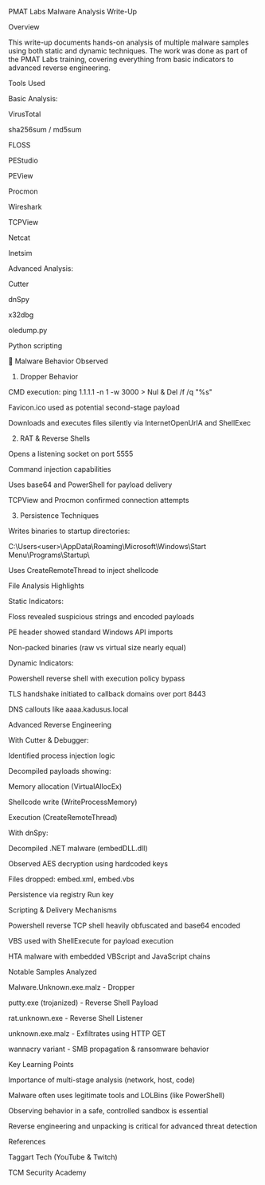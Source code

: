 PMAT Labs Malware Analysis Write-Up

 Overview

This write-up documents hands-on analysis of multiple malware samples using both static and dynamic techniques. The work was done as part of the PMAT Labs training, covering everything from basic indicators to advanced reverse engineering.

 Tools Used

Basic Analysis:

VirusTotal

sha256sum / md5sum

FLOSS

PEStudio

PEView

Procmon

Wireshark

TCPView

Netcat

Inetsim

Advanced Analysis:

Cutter

dnSpy

x32dbg

oledump.py

Python scripting

🚦 Malware Behavior Observed

1. Dropper Behavior

CMD execution: ping 1.1.1.1 -n 1 -w 3000 > Nul & Del /f /q "%s"

Favicon.ico used as potential second-stage payload

Downloads and executes files silently via InternetOpenUrlA and ShellExec

2. RAT & Reverse Shells

Opens a listening socket on port 5555

Command injection capabilities

Uses base64 and PowerShell for payload delivery

TCPView and Procmon confirmed connection attempts

3. Persistence Techniques

Writes binaries to startup directories:

C:\Users\<user>\AppData\Roaming\Microsoft\Windows\Start Menu\Programs\Startup\

Uses CreateRemoteThread to inject shellcode

 File Analysis Highlights

Static Indicators:

Floss revealed suspicious strings and encoded payloads

PE header showed standard Windows API imports

Non-packed binaries (raw vs virtual size nearly equal)

Dynamic Indicators:

Powershell reverse shell with execution policy bypass

TLS handshake initiated to callback domains over port 8443

DNS callouts like aaaa.kadusus.local

Advanced Reverse Engineering

With Cutter & Debugger:

Identified process injection logic

Decompiled payloads showing:

Memory allocation (VirtualAllocEx)

Shellcode write (WriteProcessMemory)

Execution (CreateRemoteThread)

With dnSpy:

Decompiled .NET malware (embedDLL.dll)

Observed AES decryption using hardcoded keys

Files dropped: embed.xml, embed.vbs

Persistence via registry Run key

Scripting & Delivery Mechanisms

Powershell reverse TCP shell heavily obfuscated and base64 encoded

VBS used with ShellExecute for payload execution

HTA malware with embedded VBScript and JavaScript chains

Notable Samples Analyzed

Malware.Unknown.exe.malz - Dropper

putty.exe (trojanized) - Reverse Shell Payload

rat.unknown.exe - Reverse Shell Listener

unknown.exe.malz - Exfiltrates using HTTP GET

wannacry variant - SMB propagation & ransomware behavior

Key Learning Points

Importance of multi-stage analysis (network, host, code)

Malware often uses legitimate tools and LOLBins (like PowerShell)

Observing behavior in a safe, controlled sandbox is essential

Reverse engineering and unpacking is critical for advanced threat detection

References

Taggart Tech (YouTube & Twitch)

TCM Security Academy


